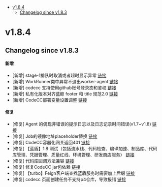 <!-- BEGIN MUNGE: GENERATED_TOC -->
- [v1.8.4](#v184)
   - [Changelog since v1.8.3](#changelog-since-v183)

<!-- END MUNGE: GENERATED_TOC -->



<!-- NEW RELEASE NOTES ENTRY -->
# v1.8.4
## Changelog since v1.8.3
#### 新增
- [新增] stage-1排队时取消或者超时显示异常 [链接](http://github.com/TencentBlueKing/bk-ci/issues/8361)
- [新增] WorkRunner类中异常不退出worker-agent [链接](http://github.com/TencentBlueKing/bk-ci/issues/8360)
- [新增] codecc 支持使用github账号登录态和鉴权 [链接](http://github.com/TencentBlueKing/bk-ci/issues/7363)
- [新增] 私有化版本对齐蓝鲸 footer 和 title 规范2.0 [链接](http://github.com/TencentBlueKing/bk-ci/issues/7505)
- [新增] CodeCC部署变量设置调整 [链接](http://github.com/TencentBlueKing/bk-ci/issues/7417)

#### 修复
- [修复] Agent 的偶现非错误的提示日志以及日志记录时间错误(v1.7~v1.8) [链接](http://github.com/TencentBlueKing/bk-ci/issues/8035)
- [修复] Job的镜像地址placeholder替换 [链接](http://github.com/TencentBlueKing/bk-ci/issues/8019)
- [修复] CodeCC容器化网关返回401 [链接](http://github.com/TencentBlueKing/bk-ci/issues/7908)
- [修复] 【蓝盾】1.8 测试（包括流水线、代码检查、编译加速、制品库、代码库管理、凭据管理、质量红线、环境管理、研发商店服务） [链接](http://github.com/TencentBlueKing/bk-ci/issues/7708)
- [修复] 代码库回调方法兼容 [链接](http://github.com/TencentBlueKing/bk-ci/issues/6885)
- [修复] 修复CodeCC jar包依赖 [链接](http://github.com/TencentBlueKing/bk-ci/issues/7416)
- [修复] 【turbo】Feign客户端查找蓝盾服务时需要加上后缀 [链接](http://github.com/TencentBlueKing/bk-ci/issues/7369)
- [修复] codecc 页面创建任务不支持p4仓库，导致报错 [链接](http://github.com/TencentBlueKing/bk-ci/issues/7206)
